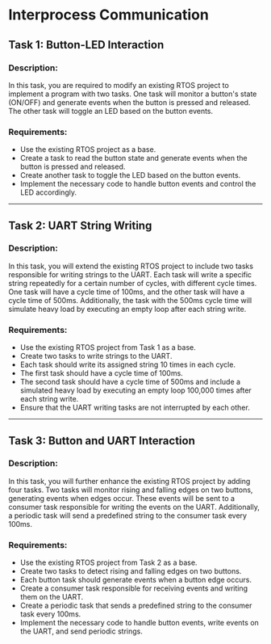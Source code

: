 # Interprocess Communication

## Task 1: Button-LED Interaction

### Description:
In this task, you are required to modify an existing RTOS project to implement a program with two tasks. One task will monitor a button's state (ON/OFF) and generate events when the button is pressed and released. The other task will toggle an LED based on the button events.

### Requirements:
- Use the existing RTOS project as a base.
- Create a task to read the button state and generate events when the button is pressed and released.
- Create another task to toggle the LED based on the button events.
- Implement the necessary code to handle button events and control the LED accordingly.

___

## Task 2: UART String Writing

### Description:
In this task, you will extend the existing RTOS project to include two tasks responsible for writing strings to the UART. Each task will write a specific string repeatedly for a certain number of cycles, with different cycle times. One task will have a cycle time of 100ms, and the other task will have a cycle time of 500ms. Additionally, the task with the 500ms cycle time will simulate heavy load by executing an empty loop after each string write.

### Requirements:
- Use the existing RTOS project from Task 1 as a base.
- Create two tasks to write strings to the UART.
- Each task should write its assigned string 10 times in each cycle.
- The first task should have a cycle time of 100ms.
- The second task should have a cycle time of 500ms and include a simulated heavy load by executing an empty loop 100,000 times after each string write.
- Ensure that the UART writing tasks are not interrupted by each other.

___

## Task 3: Button and UART Interaction

### Description:
In this task, you will further enhance the existing RTOS project by adding four tasks. Two tasks will monitor rising and falling edges on two buttons, generating events when edges occur. These events will be sent to a consumer task responsible for writing the events on the UART. Additionally, a periodic task will send a predefined string to the consumer task every 100ms.

### Requirements:
- Use the existing RTOS project from Task 2 as a base.
- Create two tasks to detect rising and falling edges on two buttons.
- Each button task should generate events when a button edge occurs.
- Create a consumer task responsible for receiving events and writing them on the UART.
- Create a periodic task that sends a predefined string to the consumer task every 100ms.
- Implement the necessary code to handle button events, write events on the UART, and send periodic strings.
